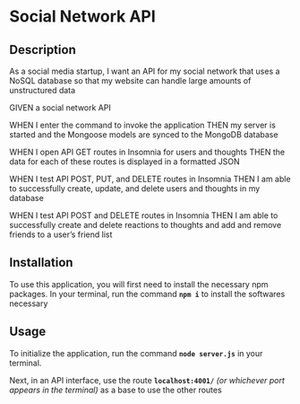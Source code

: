 # Social Network API

## Description 

As a social media startup, I want an API for my social network that uses a NoSQL database so that my website can handle large amounts of unstructured data

GIVEN a social network API

WHEN I enter the command to invoke the application
THEN my server is started and the Mongoose models are synced to the MongoDB database

WHEN I open API GET routes in Insomnia for users and thoughts
THEN the data for each of these routes is displayed in a formatted JSON

WHEN I test API POST, PUT, and DELETE routes in Insomnia
THEN I am able to successfully create, update, and delete users and thoughts in my database

WHEN I test API POST and DELETE routes in Insomnia
THEN I am able to successfully create and delete reactions to thoughts and add and remove friends to a user’s friend list

## Installation

To use this application, you will first need to install the necessary npm packages. In your terminal, run the command **`npm i`** to install the softwares necessary 

## Usage

To initialize the application, run the command **`node server.js`** in your terminal.

Next, in an API interface, use the route **`localhost:4001/`** *(or whichever port appears in the terminal)* as a base to use the other routes
